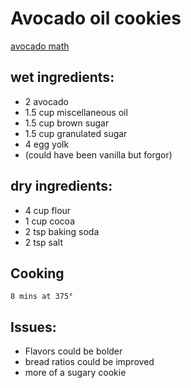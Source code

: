 # Avocado oil cookies

[avocado math](https://docs.google.com/spreadsheets/d/1N0g8A2iPZ57m4g0ki-Ri8D1erWeYjXSPcteDgDr6Qns/edit?usp=sharing)

## wet ingredients:

- 2 avocado
- 1.5 cup miscellaneous oil
- 1.5 cup brown sugar
- 1.5 cup granulated sugar
- 4 egg yolk
- (could have been vanilla but forgor)

## dry ingredients:
- 4 cup flour
- 1 cup cocoa
- 2 tsp baking soda
- 2 tsp salt

## Cooking

    8 mins at 375°

## Issues:

- Flavors could be bolder
- bread ratios could be improved
- more of a sugary cookie

